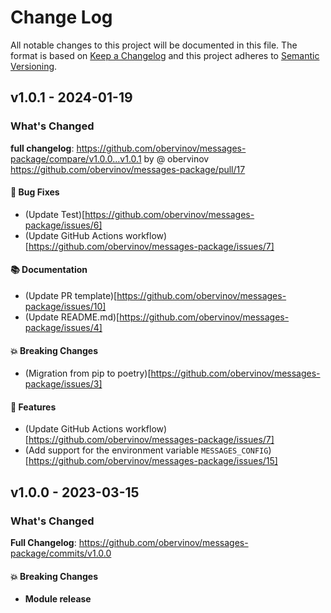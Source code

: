 # Change Log
All notable changes to this project will be documented in this file.
The format is based on [Keep a Changelog](http://keepachangelog.com/) and this project adheres to [Semantic Versioning](http://semver.org/).


## v1.0.1 - 2024-01-19
### What's Changed
**full changelog**: https://github.com/obervinov/messages-package/compare/v1.0.0...v1.0.1 by @ obervinov https://github.com/obervinov/messages-package/pull/17
#### 🐛 Bug Fixes
* (Update Test)[https://github.com/obervinov/messages-package/issues/6]
* (Update GitHub Actions workflow)[https://github.com/obervinov/messages-package/issues/7]
#### 📚 Documentation
* (Update PR template)[https://github.com/obervinov/messages-package/issues/10]
* (Update README.md)[https://github.com/obervinov/messages-package/issues/4]
#### 💥 Breaking Changes
* (Migration from pip to poetry)[https://github.com/obervinov/messages-package/issues/3]
#### 🚀 Features
* (Update GitHub Actions workflow)[https://github.com/obervinov/messages-package/issues/7]
* (Add support for the environment variable `MESSAGES_CONFIG`)[https://github.com/obervinov/messages-package/issues/15]


## v1.0.0 - 2023-03-15
### What's Changed
**Full Changelog**: https://github.com/obervinov/messages-package/commits/v1.0.0
#### 💥 Breaking Changes
* **Module release**
